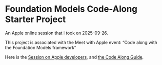 # Foundation Models Code-Along Starter Project

An Apple online session that I took on 2025-09-26.

This project is associated with the Meet with Apple event: “Code along with the Foundation Models framework”

Here is the [Session on Apple developers](https://developer.apple.com/videos/play/meet-with-apple/205), and [the Code Along Guide](https://developer.apple.com/events/resources/code-along-205/).



